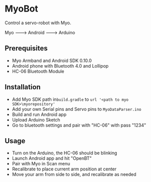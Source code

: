 # MyoBot
Control a servo-robot with Myo.

Myo ---> Android ---> Arduino

## Prerequisites

* Myo Armband and Android SDK 0.10.0
* Android phone with Bluetooth 4.0 and Lollipop
* HC-06 Bluetooth Module

## Installation

* Add Myo SDK path in```build.gradle``` to ```url '<path to myo SDK>\myorepository'```
* Add your own Serial pins and Servo pins to ```MyoDataParser.ino```
* Build and run Android app
* Upload Arduino Sketch
* Go to bluetooth settings and pair with "HC-06" with pass "1234"

## Usage

* Turn on the Arduino, the HC-06 should be blinking
* Launch Android app and hit "OpenBT"
* Pair with Myo in Scan menu
* Recalibrate to place current arm position at center
* Move your arm from side to side, and recalibrate as needed
